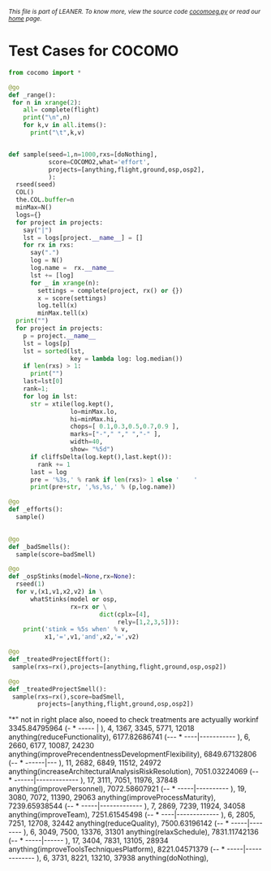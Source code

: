 <small>_This file is part of LEANER. To know more, view the source code [cocomoeg.py](../src/cocomoeg.py) or read our [home](https://github.com/ai-se/cocomo) page._</small>

# Test Cases for COCOMO

````python
from cocomo import *

@go
def _range():
 for n in xrange(2):
    all= complete(flight)
    print("\n",n)
    for k,v in all.items():
      print("\t",k,v)


def sample(seed=1,n=1000,rxs=[doNothing], 
           score=COCOMO2,what='effort',
           projects=[anything,flight,ground,osp,osp2],
           ):  
  rseed(seed)
  COL()
  the.COL.buffer=n 
  minMax=N()
  logs={}
  for project in projects:
    say("|")
    lst = logs[project.__name__] = []
    for rx in rxs:
      say(".")
      log = N()
      log.name =  rx.__name__
      lst += [log]
      for _ in xrange(n):
        settings = complete(project, rx() or {})
        x = score(settings)
        log.tell(x)
        minMax.tell(x)
  print("")
  for project in projects:
    p = project.__name__
    lst = logs[p]
    lst = sorted(lst,
                 key = lambda log: log.median())
    if len(rxs) > 1: 
      print("")
    last=lst[0]
    rank=1; 
    for log in lst:
      str = xtile(log.kept(),
                 lo=minMax.lo,
                 hi=minMax.hi, 
                 chops=[ 0.1,0.3,0.5,0.7,0.9 ],
                 marks=["-"," "," ","-" ],
                 width=40,
                 show= "%5d")
      if cliffsDelta(log.kept(),last.kept()):
        rank += 1
      last = log
      pre = '%3s,' % rank if len(rxs)> 1 else '    '
      print(pre+str, ',%s,%s,' % (p,log.name))

@go
def _efforts(): 
  sample()
 

@go
def _badSmells(): 
  sample(score=badSmell)

@go
def _ospStinks(model=None,rx=None):
  rseed(1)
  for v,(x1,v1,x2,v2) in \
      whatStinks(model or osp, 
                 rx=rx or \
                         dict(cplx=[4],
                              rely=[1,2,3,5])):
    print('stink = %5s when' % v,
          x1,'=',v1,'and',x2,'=',v2)

@go
def _treatedProjectEffort():
 sample(rxs=rx(),projects=[anything,flight,ground,osp,osp2]) 

@go
def _treatedProjectSmell():
 sample(rxs=rx(),score=badSmell,
        projects=[anything,flight,ground,osp,osp2]) 

````
"*" not in right place
also, noeed to check treatments are actyually workinf
3345.84795964 (- *  -----     |              ),    4,  1367,  3345,  5771, 12018 anything(reduceFunctionality),
6177.82686741 (---    *   ----|-----------   ),    6,  2660,  6177, 10087, 24230 anything(improvePrecendentnessDevelopmentFlexibility),
6849.67132806 (--   *   ------|---           ),   11,  2682,  6849, 11512, 24972 anything(increaseArchitecturalAnalysisRiskResolution),
7051.03224069 (--   *   ------|------------- ),   17,  3111,  7051, 11976, 37848 anything(improvePersonnel),
7072.58607921 (--    *   -----|----------    ),   19,  3080,  7072, 11390, 29063 anything(improveProcessMaturity),
7239.65938544 (--    *   -----|------------- ),    7,  2869,  7239, 11924, 34058 anything(improveTeam),
7251.61545498 (--    *    ----|------------- ),    6,  2805,  7251, 12708, 32442 anything(reduceQuality),
7500.63196142 (--   *    -----|--------      ),    6,  3049,  7500, 13376, 31301 anything(relaxSchedule),
7831.11742136 (--    *   -----|------        ),   17,  3404,  7831, 13105, 28934 anything(improveToolsTechniquesPlatform),
8221.04571379 (--    *   -----|------------- ),    6,  3731,  8221, 13210, 37938 anything(doNothing),
````python

      
 
````
